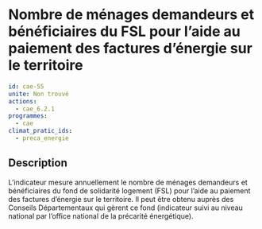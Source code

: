 # Nombre de ménages demandeurs et bénéficiaires du FSL pour l’aide au paiement des factures d’énergie sur le territoire
```yaml
id: cae-55
unite: Non trouvé
actions:
  - cae_6.2.1
programmes:
  - cae
climat_pratic_ids:
  - preca_energie
```
## Description
L’indicateur mesure annuellement le nombre de ménages demandeurs et bénéficiaires du fond de solidarité logement (FSL) pour l’aide au paiement des factures d’énergie sur le territoire. Il peut être obtenu auprès des Conseils Départementaux qui gèrent ce fond (indicateur suivi au niveau national par l’office national de la précarité énergétique).




